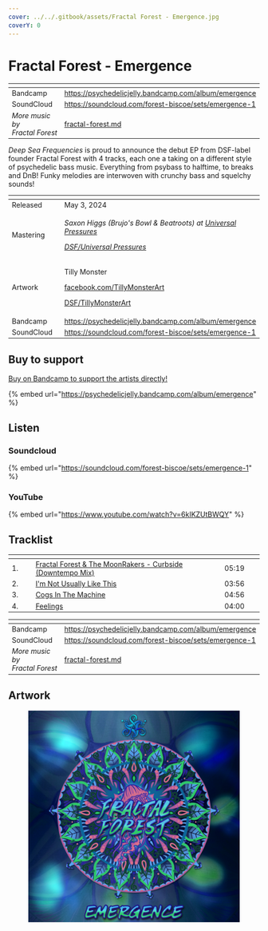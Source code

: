 ```yaml
---
cover: ../../.gitbook/assets/Fractal Forest - Emergence.jpg
coverY: 0
---
```


# Fractal Forest - Emergence

<table data-view="cards"><thead><tr><th></th><th data-hidden data-card-target data-type="content-ref"></th></tr></thead><tbody><tr><td>Bandcamp</td><td><a href="https://psychedelicjelly.bandcamp.com/album/emergence">https://psychedelicjelly.bandcamp.com/album/emergence</a></td></tr><tr><td>SoundCloud</td><td><a href="https://soundcloud.com/forest-biscoe/sets/emergence-1">https://soundcloud.com/forest-biscoe/sets/emergence-1</a></td></tr><tr><td><em>More music by Fractal Forest</em></td><td><a href="../../artists/musicians/fractal-forest.md">fractal-forest.md</a></td></tr></tbody></table>

_Deep Sea Frequencies_ is proud to announce the debut EP from DSF-label founder Fractal Forest with 4 tracks, each one a taking on a different style of psychedelic bass music. Everything from psybass to halftime, to breaks and DnB! Funky melodies are interwoven with crunchy bass and squelchy sounds!

<table data-header-hidden><thead><tr><th width="132"></th><th></th></tr></thead><tbody><tr><td>Released</td><td>May 3, 2024</td></tr><tr><td>Mastering</td><td><p><em>Saxon Higgs (Brujo's Bowl &#x26; Beatroots) at</em> <a href="https://www.facebook.com/universalpressures"><em>Universal Pressures</em></a> </p><p><a href="../../artists/mastering/universal-pressures.md"><em>DSF/Universal Pressures</em></a> </p></td></tr><tr><td>Artwork</td><td><p>Tilly Monster </p><p><a href="https://www.facebook.com/TillyMonsterArt">facebook.com/TillyMonsterArt</a> </p><p><a href="../../artists/graphic/tillymonsterart.md">DSF/TillyMonsterArt</a> </p></td></tr><tr><td>Bandcamp</td><td><a href="https://psychedelicjelly.bandcamp.com/album/emergence">https://psychedelicjelly.bandcamp.com/album/emergence</a></td></tr><tr><td>SoundCloud</td><td><a href="https://soundcloud.com/forest-biscoe/sets/emergence-1">https://soundcloud.com/forest-biscoe/sets/emergence-1</a></td></tr></tbody></table>

## Buy to support

[Buy on Bandcamp to support the artists directly!](https://psychedelicjelly.bandcamp.com/album/emergence)&#x20;

{% embed url="https://psychedelicjelly.bandcamp.com/album/emergence" %}

## Listen

### Soundcloud

{% embed url="https://soundcloud.com/forest-biscoe/sets/emergence-1" %}

### YouTube

{% embed url="https://www.youtube.com/watch?v=6kIKZUtBWQY" %}

## Tracklist

<table data-header-hidden><thead><tr><th width="43"></th><th width="491"></th><th width="74"></th></tr></thead><tbody><tr><td>1.</td><td><a href="https://psychedelicjelly.bandcamp.com/track/curbside-downtempo-mix">Fractal Forest &#x26; The MoonRakers - Curbside (Downtempo Mix)</a> </td><td>05:19</td></tr><tr><td>2.</td><td><a href="https://psychedelicjelly.bandcamp.com/track/im-not-usually-like-this">I'm Not Usually Like This</a> </td><td>03:56</td></tr><tr><td>3.</td><td><a href="https://psychedelicjelly.bandcamp.com/track/cogs-in-the-machine">Cogs In The Machine</a> </td><td>04:56</td></tr><tr><td>4.</td><td><a href="https://psychedelicjelly.bandcamp.com/track/feelings">Feelings</a> </td><td>04:00</td></tr></tbody></table>

<table data-view="cards"><thead><tr><th></th><th data-hidden data-card-target data-type="content-ref"></th></tr></thead><tbody><tr><td>Bandcamp</td><td><a href="https://psychedelicjelly.bandcamp.com/album/emergence">https://psychedelicjelly.bandcamp.com/album/emergence</a></td></tr><tr><td>SoundCloud</td><td><a href="https://soundcloud.com/forest-biscoe/sets/emergence-1">https://soundcloud.com/forest-biscoe/sets/emergence-1</a></td></tr><tr><td><em>More music by Fractal Forest</em></td><td><a href="../../artists/musicians/fractal-forest.md">fractal-forest.md</a></td></tr></tbody></table>

## Artwork

<figure><img src="../../.gitbook/assets/Fractal Forest - Emergence.jpg" alt=""><figcaption></figcaption></figure>

